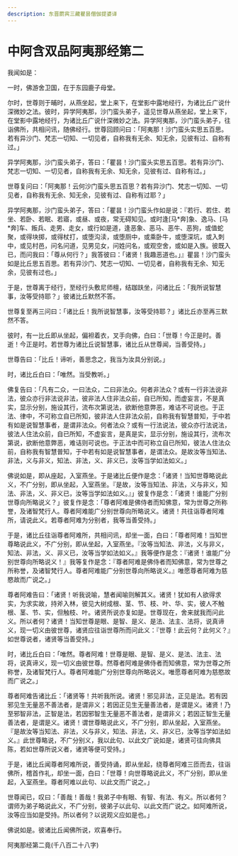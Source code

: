 ```yaml
---
description: 东晋罽宾三藏瞿昙僧伽提婆译
---
```


# 中阿含双品阿夷那经第二

我闻如是：

一时，佛游舍卫国，在于东园鹿子母堂。

尔时，世尊则于晡时，从燕坐起，堂上来下，在堂影中露地经行，为诸比丘广说什深微妙之法。彼时，异学阿夷那，沙门蛮头弟子，遥见世尊从燕坐起，堂上来下，在堂影中露地经行，为诸比丘广说什深微妙之法。异学阿夷那，沙门蛮头弟子，往诣佛所，共相问讯，随佛经行。世尊回顾问曰：「阿夷那！沙门蛮头实思五百思。若有异沙门、梵志一切知、一切见者，自称我有无余、知无余，见彼有过、自称有过。」

异学阿夷那，沙门蛮头弟子，答曰：「瞿昙！沙门蛮头实思五百思。若有异沙门、梵志一切知、一切见者，自称我有无余、知无余，见彼有过、自称有过。」

世尊复问曰：「阿夷那！云何沙门蛮头思五百思？若有异沙门、梵志一切知、一切见者，自称我有无余、知无余，见彼有过、自称有过耶？」

异学阿夷那，沙门蛮头弟子，答曰：「瞿昙！沙门蛮头作如是说：『若行、若住、若坐、若卧、若眠、若寤，或昼、或夜，常无碍知见。或时逢\[马\*奔]象、逸马、\[马\*奔]车、叛兵、走男、走女，或行如是道，逢恶象、恶马、恶牛、恶狗，或值蛇聚，或得块掷，或得杖打，或堕沟渎，或堕厕中，或乘卧牛，或堕深坑，或入刺中，或见村邑，问名问道，见男见女，问姓问名，或观空舍，或如是入族。彼既入已，而问我曰：「尊从何行？」我答彼曰：「诸贤！我趣恶道也。」』瞿昙！沙门蛮头如是比丘思五百思。若有异沙门、梵志一切知、一切见者，自称我有无余、知无余，见彼有过也。」

于是，世尊离于经行，至经行头敷尼师檀，结跏趺坐，问诸比丘：「我所说智慧事，汝等受持耶？」彼诸比丘默然不答。

世尊复至再三问曰：「诸比丘！我所说智慧事，汝等受持耶？」诸比丘亦至再三默然不答。

彼时，有一比丘即从坐起，偏袒着衣，叉手向佛，白曰：「世尊！今正是时。善逝！今正是时。若世尊为诸比丘说智慧事，诸比丘从世尊闻，当善受持。」

世尊告曰：「比丘！谛听，善思念之，我当为汝具分别说。」

时，诸比丘白曰：「唯然。当受教听。」

佛复告曰：「凡有二众，一曰法众，二曰非法众。何者非法众？或有一行非法说非法，彼众亦行非法说非法，彼非法人住非法众前，自已所知，而虚妄言，不是真实，显示分别，施设其行，流布次第说法，欲断他意弊恶，难诘不可说也。于正法、律中，不可称立自已所知，彼非法人住非法众前，自称我有智慧普知，于中若有如是说智慧事者，是谓非法众。何者法众？或有一行法说法，彼众亦行法说法，彼法人住法众前，自已所知，不虚妄言，是真是实，显示分别，施设其行，流布次第说，欲断他意弊恶，难诘则可说也。于正法中而可称立自已所知，彼法人住法众前，自称我有智慧普知，于中若有如是说智慧事者，是谓法众。是故汝等当知法、非法，义与非义，知法、非法，义、非义已，汝等当学如法如义。」

佛说如是，即从座起，入室燕坐。于是诸比丘便作是念：「诸贤！当知世尊略说此义，不广分别，即从坐起，入室燕坐。『是故，汝等当知法、非法，义与非义，知法、非法，义、非义已，汝等当学如法如义。』」彼复作是念：「诸贤！谁能广分别世尊向所略说义？」彼复作是念：「尊者阿难是佛侍者而知佛意，常为世尊之所称誉，及诸智梵行人。尊者阿难能广分别世尊向所略说义。诸贤！共往诣尊者阿难所，请说此义。若尊者阿难为分别者，我等当善受持。」

于是，诸比丘往诣尊者阿难所，共相问讯，却坐一面，白曰：「尊者阿难！当知世尊略说此义，不广分别，即从坐起，入室燕坐。『汝等当知法、非法，义与非义，知法、非法，义、非义已，汝等当学如法如义。』我等便作是念：『诸贤！谁能广分别世尊向所略说义！』我等复作是念：『尊者阿难是佛侍者而知佛意，常为世尊之所称誉，及诸智梵行人。尊者阿难能广分别世尊向所略说义。』唯愿尊者阿难为慈愍故而广说之。」

尊者阿难告曰：「诸贤！听我说喻，慧者闻喻则解其义。诸贤！犹如有人欲得求实，为求实故，持斧入林，彼见大树成根、茎、节、枝、叶、华、实，彼人不触根、茎、节、实，但触枝、叶。诸贤所说亦复如是。世尊现在，舍来就我而问此义。所以者何？诸贤！当知世尊是眼、是智、是义、是法、法主、法将，说真谛义，现一切义由彼世尊，诸贤应往诣世尊所而问此义：『世尊！此云何？此何义？』如世尊说者，诸贤等当善受持。」

时，诸比丘白曰：「唯然。尊者阿难！世尊是眼、是智、是义、是法、法主、法将，说真谛义，现一切义由彼世尊。然尊者阿难是佛侍者而知佛意，常为世尊之所称誉，及诸智梵行人。尊者阿难能广分别世尊向所略说义。唯愿尊者阿难为慈愍故而广说之。」

尊者阿难告诸比丘：「诸贤等！共听我所说。诸贤！邪见非法，正见是法。若有因邪见生无量恶不善法者，是谓非义；若因正见生无量善法者，是谓是义。诸贤！乃至邪智非法，正智是法，若因邪智生无量恶不善法者，是谓非义；若因正智生无量善法者，是谓是义。诸贤！谓世尊略说此义，不广分别，即从坐起，入室燕坐。『是故汝等当知法、非法，义与非义，知法、非法，义、非义已，汝等当学如法如义。』此世尊略说，不广分别义，我以此句、以此文广说如是，诸贤可往向佛具陈，若如世尊所说义者，诸贤等便可受持。」

于是，诸比丘闻尊者阿难所说，善受持诵，即从坐起，绕尊者阿难三匝而去，往诣佛所，稽首作礼，却坐一面，白曰：「世尊！向世尊略说此义，不广分别，即从坐起，入室燕坐。尊者阿难以此句、以此文而广说之。」

世尊闻已，叹曰：「善哉！善哉！我弟子中有眼、有智、有法、有义。所以者何？谓师为弟子略说此义，不广分别，彼弟子以此句、以此文而广说之。如阿难所说，汝等应当如是受持。所以者何？以说观义应如是也。」

佛说如是。彼诸比丘闻佛所说，欢喜奉行。

阿夷那经第二竟(千八百二十八字)
